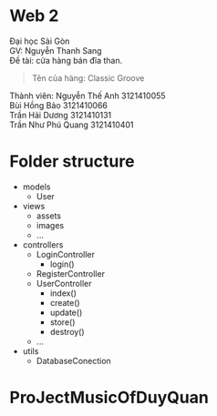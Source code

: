 # Web 2

Đại học Sài Gòn <br>
GV: Nguyễn Thanh Sang <br>
Đề tài: cửa hàng bán đĩa than. <br>

> Tên của hàng: Classic Groove <br>

Thành viên:
Nguyễn Thế Anh 3121410055 <br>
Bùi Hồng Bảo 3121410066 <br>
Trần Hải Dương 3121410131 <br>
Trần Như Phú Quang 3121410401 <br>

<!-- INSERT INTO songs (name, songLink,albumID) VALUES ("Anh đã quen với cô đơn", "1_AnhDaQuenVoiCoDon.mp3", 2);
INSERT INTO songs (name, songLink,albumID) VALUES ("Bình Yên Những Phút Giây", "2_BinhYenNhungPhutGiay.mp3", 1);
INSERT INTO songs (name, songLink,albumID) VALUES ("Chắc ai đó sẽ về", "3_ChacAiDoSeVe.mp3", 1);
INSERT INTO songs (name, songLink,albumID) VALUES ("Chúng ta không thuộc về nhau", "4_ChungTaKhongThuocVeNhau.mp3",1); -->
<!-- INSERT INTO table_name (name, file) VALUES (,);
INSERT INTO table_name (name, file) VALUES (,);
INSERT INTO table_name (name, file) VALUES (,);
INSERT INTO table_name (name, file) VALUES (,); -->

# Folder structure
- models
    - User
- views
    - assets
    - images
    - ...
- controllers    
    - LoginController
        - login()
    - RegisterController
    - UserController
        - index()
        - create()
        - update()
        - store()
        - destroy()
    - ...
- utils
    - DatabaseConection
    
# ProJectMusicOfDuyQuan

